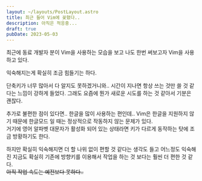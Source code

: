 ```yaml
---
layout: ~/layouts/PostLayout.astro
title: 최근 들어 Vim에 꽂혔다..
description: 아직은 적응중...
draft: true
pubDate: 2023-05-03
---
```


최근에 동료 개발자 분이 Vim을 사용하는 모습을 보고 나도 한번 써보고자 Vim을 사용하고 있다.

익숙해지는게 확실히 조금 힘들기는 하다.

단축키가 너무 많아서 다 알지도 못하겠거니와.. 시간이 지나면 항상 쓰는 것만 쓸 것 같다는 느낌이 강하게 들었다.
그래도 요즘에 뭔가 새로운 시도를 하는 것 같아서 기분은 괜찮다.

추가로 불편한 점이 있다면.. 한글을 많이 사용하는 편인데.. Vim은 한글을 지원하지 않기 때문에 한글모드 일 때는 정상적으로 작동하지 않는 문제가 있다.
<br />
거기에 영어 알파벳 대문자가 활성화 되어 있는 상태라면 키가 다르게 동작하는 탓에 조금 방황하기도 한다.

하지만 확실히 익숙해지면 더 할 나위 없이 편할 것 같다는 생각도 들고 어느정도 익숙해진 지금도 확실히 기존에 방향키를 이용해서 작업을 하는 것 보다는 훨씬 더 편한 것 같다.
<br />
~~아직 작업 속도는 예전보다 못하다..~~